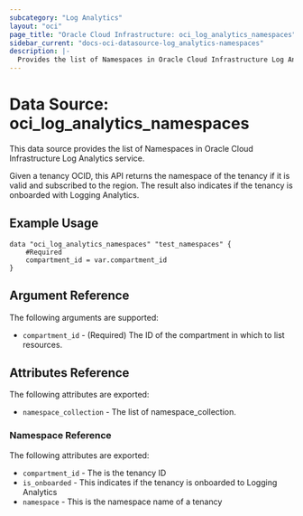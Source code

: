 ```yaml
---
subcategory: "Log Analytics"
layout: "oci"
page_title: "Oracle Cloud Infrastructure: oci_log_analytics_namespaces"
sidebar_current: "docs-oci-datasource-log_analytics-namespaces"
description: |-
  Provides the list of Namespaces in Oracle Cloud Infrastructure Log Analytics service
---
```


# Data Source: oci_log_analytics_namespaces
This data source provides the list of Namespaces in Oracle Cloud Infrastructure Log Analytics service.

Given a tenancy OCID, this API returns the namespace of the tenancy if it is valid and subscribed to the region.  The
result also indicates if the tenancy is onboarded with Logging Analytics.


## Example Usage

```hcl
data "oci_log_analytics_namespaces" "test_namespaces" {
	#Required
	compartment_id = var.compartment_id
}
```

## Argument Reference

The following arguments are supported:

* `compartment_id` - (Required) The ID of the compartment in which to list resources.


## Attributes Reference

The following attributes are exported:

* `namespace_collection` - The list of namespace_collection.

### Namespace Reference

The following attributes are exported:

* `compartment_id` - The is the tenancy ID
* `is_onboarded` - This indicates if the tenancy is onboarded to Logging Analytics
* `namespace` - This is the namespace name of a tenancy

